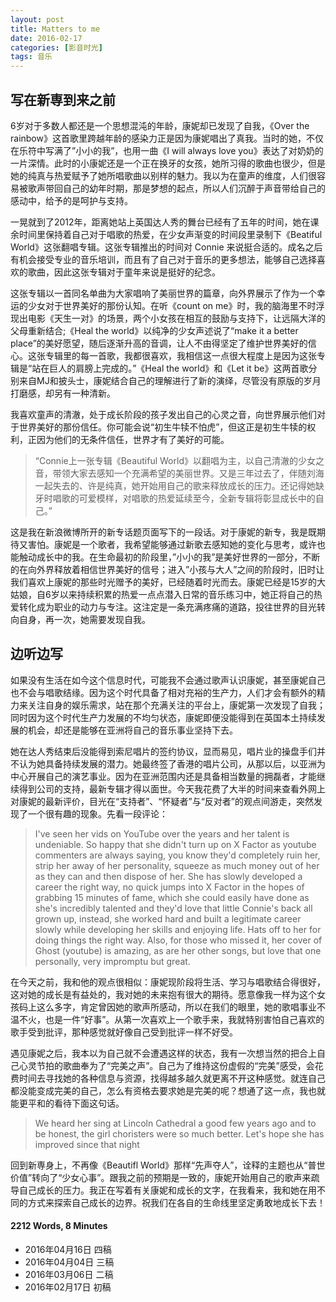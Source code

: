 ```yaml
---
layout: post
title: Matters to me
date: 2016-02-17
categories: [影音时光]
tags: 音乐
---
```

## 写在新専到来之前

6岁对于多数人都还是一个思想混沌的年龄，康妮却已发现了自我，《Over the rainbow》这首歌里跨越年龄的感染力正是因为康妮唱出了真我。当时的她，不仅在乐符中写满了”小小的我”，也用一曲《I will always love you》表达了对奶奶的一片深情。此时的小康妮还是一个正在换牙的女孩，她所习得的歌曲也很少，但是她的纯真与热爱赋予了她所唱歌曲以别样的魅力。我以为在童声的维度，人们很容易被歌声带回自己的幼年时期，那是梦想的起点，所以人们沉醉于声音带给自己的感动中，给予的是呵护与支持。

一晃就到了2012年，距离她站上英国达人秀的舞台已经有了五年的时间，她在课余时间里保持着自己对于唱歌的热爱，在少女声渐变的时间段里录制下《Beatiful World》这张翻唱专辑。这张专辑推出的时间对 Connie 来说挺合适的。成名之后有机会接受专业的音乐培训，而且有了自己对于音乐的更多想法，能够自己选择喜欢的歌曲，因此这张专辑对于童年来说是挺好的纪念。

这张专辑以一首同名单曲为大家唱响了美丽世界的篇章，向外界展示了作为一个幸运的少女对于世界美好的那份认知。在听《count on me》时，我的脑海里不时浮现出电影《天生一对》的场景，两个小女孩在相互的鼓励与支持下，让远隔大洋的父母重新结合;《Heal the world》以纯净的少女声述说了“make it a better place”的美好愿望，随后逐渐升高的音调，让人不由得坚定了维护世界美好的信心。这张专辑里的每一首歌，我都很喜欢，我相信这一点很大程度上是因为这张专辑是“站在巨人的肩膀上完成的。”《Heal the world》和《Let it be》这两首歌分别来自MJ和披头士，康妮结合自己的理解进行了新的演绎，尽管没有原版的岁月打磨感，却另有一种清新。

我喜欢童声的清澈，处于成长阶段的孩子发出自己的心灵之音，向世界展示他们对于世界美好的那份信任。你可能会说“初生牛犊不怕虎”，但这正是初生牛犊的权利，正因为他们的无条件信任，世界才有了美好的可能。

> “Connie上一张专辑《Beautiful World》以翻唱为主，以自己清澈的少女之音，带领大家去感知一个充满希望的美丽世界。又是三年过去了，伴随刘海一起失去的、许是纯真，她开始用自己的歌来释放成长的压力。还记得她缺牙时唱歌的可爱模样，对唱歌的热爱延续至今，全新专辑将彰显成长中的自己。”

这是我在新浪微博所开的新专话题页面写下的一段话。对于康妮的新专，我是既期待又害怕。康妮是一个歌者，我希望能够通过新歌去感知她的变化与思考，或许也能触动成长中的我。在生命最初的阶段里，”小小的我”是美好世界的一部分，不断的在向外界释放着相信世界美好的信号；进入”小孩与大人”之间的阶段时，旧时让我们喜欢上康妮的那些时光赠予的美好，已经随着时光而去。康妮已经是15岁的大姑娘，自6岁以来持续积累的热爱一点点潜入日常的音乐练习中，她正将自己的热爱转化成为职业的动力与专注。这注定是一条充满疼痛的道路，投往世界的目光转向自身，再一次，她需要发现自我。

## 边听边写

如果没有生活在如今这个信息时代，可能我不会通过歌声认识康妮，甚至康妮自己也不会与唱歌结缘。因为这个时代具备了相对充裕的生产力，人们才会有额外的精力来关注自身的娱乐需求，站在那个充满关注的平台上，康妮第一次发现了自我；同时因为这个时代生产力发展的不均匀状态，康妮即便没能得到在英国本土持续发展的机会，却还是能够在亚洲将自己的音乐事业坚持下去。

她在达人秀结束后没能得到索尼唱片的签约协议，显而易见，唱片业的操盘手们并不认为她具备持续发展的潜力。她最终签了香港的唱片公司，从那以后，以亚洲为中心开展自己的演艺事业。因为在亚洲范围内还是具备相当数量的拥磊者，才能继续得到公司的支持，最新专辑才得以面世。今天我花费了大半的时间来查看外网上对康妮的最新评价，目光在“支持者”、“怀疑者”与“反对者”的观点间游走，突然发现了一个很有趣的现象。先看一段评论：

> I've seen her vids on YouTube over the years and her talent is undeniable. So happy that she didn't turn up on X Factor as youtube commenters are always saying, you know they'd completely ruin her, strip her away of her personality, squeeze as much money out of her as they can and then dispose of her. She has slowly developed a career the right way, no quick jumps into X Factor in the hopes of grabbing 15 minutes of fame, which she could easily have done as she's incredibly talented and they'd love that little Connie's back all grown up, instead, she worked hard and built a legitimate career slowly while developing her skills and enjoying life. Hats off to her for doing things the right way. Also, for those who missed it, her cover of Ghost (youtube) is amazing, as are her other songs, but love that one personally, very impromptu but great.

在今天之前，我和他的观点很相似：康妮现阶段将生活、学习与唱歌结合得很好，这对她的成长是有益处的，我对她的未来抱有很大的期待。愿意像我一样为这个女孩码上这么多字，肯定曾因她的歌声所感动，所以在我们的眼里，她的歌唱事业不温不火，也是一件“好事”。从第一次喜欢上一个歌手来，我就特别害怕自己喜欢的歌手受到批评，那种感觉就好像自己受到批评一样不好受。

遇见康妮之后，我本以为自己就不会遭遇这样的状态，我有一次想当然的把合上自己心灵节拍的歌曲奉为了“完美之声”。自己为了维持这份虚假的“完美”感受，会花费时间去寻找她的各种信息与资源，找得越多越久就更离不开这种感觉。就连自己都没能变成完美的自己，怎么有资格去要求她是完美的呢？想通了这一点，我也就能更平和的看待下面这句话。

> We heard her sing at Lincoln Cathedral a good few years ago and to be honest, the girl choristers were so much better. Let's hope she has improved since that night

回到新専身上，不再像《Beautifl World》那样“先声夺人”，诠释的主题也从“普世价值”转向了“少女心事”。跟我之前的预期是一致的，康妮开始用自己的歌声来疏导自己成长的压力。我正在写着有关康妮和成长的文字，在我看来，我和她在用不同的方式来探索自己成长的边界。祝我们在各自的生命线里坚定勇敢地成长下去！



#### 2212 Words,  8 Minutes

* 2016年04月16日 四稿
* 2016年04月04日 三稿
* 2016年03月06日 二稿
* 2016年02月17日 初稿
